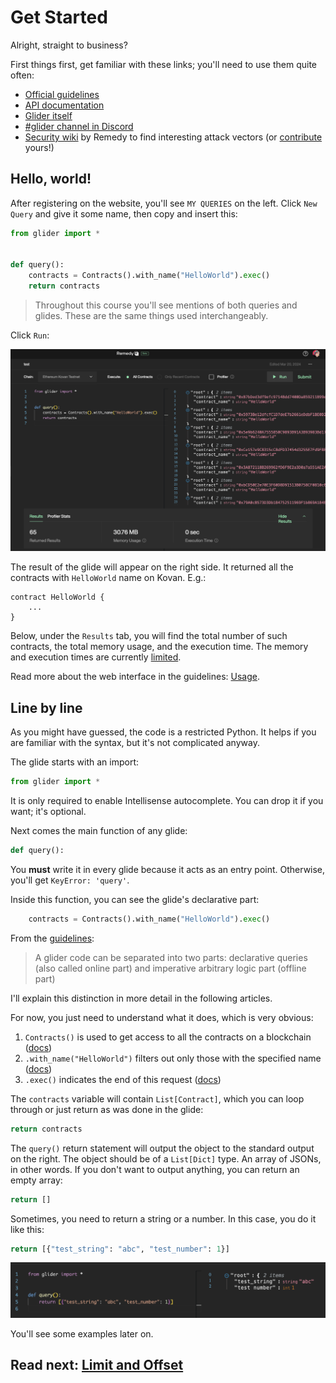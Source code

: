 # Get Started

Alright, straight to business?

First things first, get familiar with these links; you'll need to use them quite often:

- [Official guidelines](https://glide.gitbook.io/main)
- [API documentation](https://glide.gitbook.io/main/api)
- [Glider itself](https://glide.r.xyz/)
- [#glider channel in Discord](https://discord.gg/remedy)
- [Security wiki](https://wiki.r.security/wiki/Main_Page) by Remedy to find interesting attack vectors (or [contribute](https://wiki.r.security/w/index.php?title=Special:CreateAccount) yours!)

## Hello, world!

After registering on the website, you'll see `MY QUERIES` on the left. Click `New Query` and give it some name, then copy and insert this:

```python
from glider import *


def query():
    contracts = Contracts().with_name("HelloWorld").exec()
    return contracts

```

> Throughout this course you'll see mentions of both queries and glides. These are the same things used interchangeably.

Click `Run`:

![Results of the glide](./media/result.png)

The result of the glide will appear on the right side. It returned all the contracts with `HelloWorld` name on Kovan. E.g.:

```solidity
contract HelloWorld {
    ...
}
```

Below, under the `Results` tab, you will find the total number of such contracts, the total memory usage, and the execution time. The memory and execution times are currently [limited](https://glide.gitbook.io/main/limitations).

Read more about the web interface in the guidelines: [Usage](https://glide.gitbook.io/main/usage).

## Line by line

As you might have guessed, the code is a restricted Python. It helps if you are familiar with the syntax, but it's not complicated anyway.

The glide starts with an import:

```python
from glider import *
```

It is only required to enable Intellisense autocomplete. You can drop it if you want; it's optional.

Next comes the main function of any glide:

```python
def query():
```

You **must** write it in every glide because it acts as an entry point. Otherwise, you'll get `KeyError: 'query'`.

Inside this function, you can see the glide's declarative part:

```python
    contracts = Contracts().with_name("HelloWorld").exec()
```

From the [guidelines](https://glide.gitbook.io/main/writing-gliders):

> A glider code can be separated into two parts: declarative queries (also called online part) and imperative arbitrary logic part (offline part)

I'll explain this distinction in more detail in the following articles.

For now, you just need to understand what it does, which is very obvious:

1. `Contracts()` is used to get access to all the contracts on a blockchain ([docs](https://glide.gitbook.io/main/api/contracts))
2. `.with_name("HelloWorld")` filters out only those with the specified name ([docs](https://glide.gitbook.io/main/api/contracts/contracts.with_name))
3. `.exec()` indicates the end of this request ([docs](https://glide.gitbook.io/main/api/contracts/contracts.exec))

The `contracts` variable will contain `List[Contract]`, which you can loop through or just return as was done in the glide:

```python
return contracts
```

The `query()` return statement will output the object to the standard output on the right. The object should be of a `List[Dict]` type. An array of JSONs, in other words. If you don't want to output anything, you can return an empty array:

```python
return []
```

Sometimes, you need to return a string or a number. In this case, you do it like this:

```python
return [{"test_string": "abc", "test_number": 1}]
```

![Return a string and a number](./media/return.png)

You'll see some examples later on.

## Read next: [Limit and Offset](../limit-and-offset/README.md)
